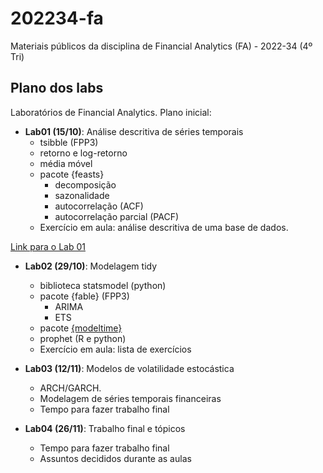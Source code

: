 # 202234-fa

Materiais públicos da disciplina de Financial Analytics (FA) - 2022-34 (4º Tri)

## Plano dos labs

Laboratórios de Financial Analytics. Plano inicial:

- **Lab01 (15/10)**: Análise descritiva de séries temporais
    - tsibble (FPP3)
    - retorno e log-retorno
    - média móvel
    - pacote {feasts}
      - decomposição
      - sazonalidade
      - autocorrelação (ACF)
      - autocorrelação parcial (PACF)
    - Exercício em aula: análise descritiva de uma base de dados.

[Link para o Lab 01](https://jtrecenti.github.io/labsFAInsper/lab01/lab01.html)

- **Lab02 (29/10)**: Modelagem tidy
    - biblioteca statsmodel (python)
    - pacote {fable} (FPP3)
        - ARIMA
        - ETS
    - pacote [{modeltime}](https://university.business-science.io/p/ds4b-203-r-high-performance-time-series-forecasting/)
    - prophet (R e python)
    - Exercício em aula: lista de exercícios

- **Lab03 (12/11)**: Modelos de volatilidade estocástica
    - ARCH/GARCH.
    - Modelagem de séries temporais financeiras
    - Tempo para fazer trabalho final

- **Lab04 (26/11)**: Trabalho final e tópicos
    - Tempo para fazer trabalho final
    - Assuntos decididos durante as aulas
    
